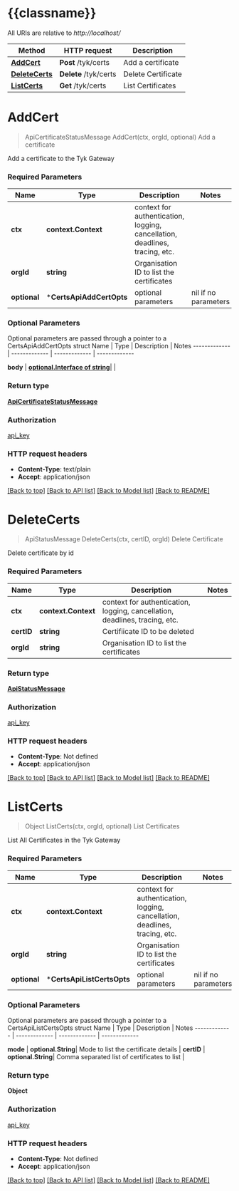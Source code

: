 # {{classname}}

All URIs are relative to *http://localhost/*

Method | HTTP request | Description
------------- | ------------- | -------------
[**AddCert**](CertsApi.md#AddCert) | **Post** /tyk/certs | Add a certificate
[**DeleteCerts**](CertsApi.md#DeleteCerts) | **Delete** /tyk/certs | Delete Certificate
[**ListCerts**](CertsApi.md#ListCerts) | **Get** /tyk/certs | List Certificates

# **AddCert**
> ApiCertificateStatusMessage AddCert(ctx, orgId, optional)
Add a certificate

Add a certificate to the Tyk Gateway

### Required Parameters

Name | Type | Description  | Notes
------------- | ------------- | ------------- | -------------
 **ctx** | **context.Context** | context for authentication, logging, cancellation, deadlines, tracing, etc.
  **orgId** | **string**| Organisation ID to list the certificates | 
 **optional** | ***CertsApiAddCertOpts** | optional parameters | nil if no parameters

### Optional Parameters
Optional parameters are passed through a pointer to a CertsApiAddCertOpts struct
Name | Type | Description  | Notes
------------- | ------------- | ------------- | -------------

 **body** | [**optional.Interface of string**](string.md)|  | 

### Return type

[**ApiCertificateStatusMessage**](APICertificateStatusMessage.md)

### Authorization

[api_key](../README.md#api_key)

### HTTP request headers

 - **Content-Type**: text/plain
 - **Accept**: application/json

[[Back to top]](#) [[Back to API list]](../README.md#documentation-for-api-endpoints) [[Back to Model list]](../README.md#documentation-for-models) [[Back to README]](../README.md)

# **DeleteCerts**
> ApiStatusMessage DeleteCerts(ctx, certID, orgId)
Delete Certificate

Delete certificate by id

### Required Parameters

Name | Type | Description  | Notes
------------- | ------------- | ------------- | -------------
 **ctx** | **context.Context** | context for authentication, logging, cancellation, deadlines, tracing, etc.
  **certID** | **string**| Certifiicate ID to be deleted | 
  **orgId** | **string**| Organisation ID to list the certificates | 

### Return type

[**ApiStatusMessage**](apiStatusMessage.md)

### Authorization

[api_key](../README.md#api_key)

### HTTP request headers

 - **Content-Type**: Not defined
 - **Accept**: application/json

[[Back to top]](#) [[Back to API list]](../README.md#documentation-for-api-endpoints) [[Back to Model list]](../README.md#documentation-for-models) [[Back to README]](../README.md)

# **ListCerts**
> Object ListCerts(ctx, orgId, optional)
List Certificates

List All Certificates in the Tyk Gateway

### Required Parameters

Name | Type | Description  | Notes
------------- | ------------- | ------------- | -------------
 **ctx** | **context.Context** | context for authentication, logging, cancellation, deadlines, tracing, etc.
  **orgId** | **string**| Organisation ID to list the certificates | 
 **optional** | ***CertsApiListCertsOpts** | optional parameters | nil if no parameters

### Optional Parameters
Optional parameters are passed through a pointer to a CertsApiListCertsOpts struct
Name | Type | Description  | Notes
------------- | ------------- | ------------- | -------------

 **mode** | **optional.String**| Mode to list the certificate details | 
 **certID** | **optional.String**| Comma separated list of certificates to list | 

### Return type

**Object**

### Authorization

[api_key](../README.md#api_key)

### HTTP request headers

 - **Content-Type**: Not defined
 - **Accept**: application/json

[[Back to top]](#) [[Back to API list]](../README.md#documentation-for-api-endpoints) [[Back to Model list]](../README.md#documentation-for-models) [[Back to README]](../README.md)

